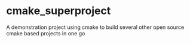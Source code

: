 cmake_superproject
==================

A demonstration project using cmake to build several other open source cmake based projects in one go
